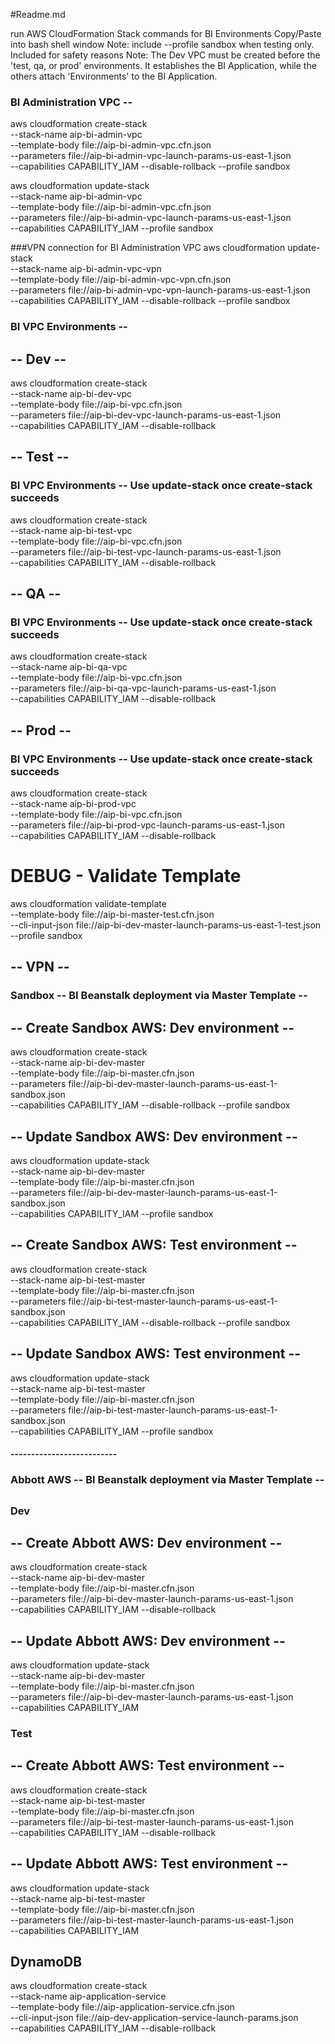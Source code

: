 #Readme.md

run AWS CloudFormation Stack commands for BI Environments
Copy/Paste into bash shell window
Note: include --profile sandbox when testing only. Included for safety reasons
Note: The Dev VPC must be created before the 'test, qa, or prod' environments. It establishes the BI Application, while the others attach 'Environments' to the BI Application.


### BI Administration VPC -- 
aws cloudformation create-stack \
--stack-name aip-bi-admin-vpc \
--template-body file://aip-bi-admin-vpc.cfn.json \
--parameters file://aip-bi-admin-vpc-launch-params-us-east-1.json \
--capabilities CAPABILITY_IAM --disable-rollback --profile sandbox

aws cloudformation update-stack \
--stack-name aip-bi-admin-vpc \
--template-body file://aip-bi-admin-vpc.cfn.json \
--parameters file://aip-bi-admin-vpc-launch-params-us-east-1.json \
--capabilities CAPABILITY_IAM --profile sandbox

###VPN connection for BI Administration VPC
aws cloudformation update-stack \
--stack-name aip-bi-admin-vpc-vpn \
--template-body file://aip-bi-admin-vpc-vpn.cfn.json \
--parameters file://aip-bi-admin-vpc-vpn-launch-params-us-east-1.json \
--capabilities CAPABILITY_IAM --disable-rollback --profile sandbox




### BI VPC Environments -- 
##
## -- Dev --
aws cloudformation create-stack \
--stack-name aip-bi-dev-vpc \
--template-body file://aip-bi-vpc.cfn.json \
--parameters file://aip-bi-dev-vpc-launch-params-us-east-1.json \
--capabilities CAPABILITY_IAM --disable-rollback 

##
## -- Test --
### BI VPC Environments -- Use update-stack once create-stack succeeds
aws cloudformation create-stack \
--stack-name aip-bi-test-vpc \
--template-body file://aip-bi-vpc.cfn.json \
--parameters file://aip-bi-test-vpc-launch-params-us-east-1.json \
--capabilities CAPABILITY_IAM --disable-rollback 

##
## -- QA --
### BI VPC Environments -- Use update-stack once create-stack succeeds
aws cloudformation create-stack \
--stack-name aip-bi-qa-vpc \
--template-body file://aip-bi-vpc.cfn.json \
--parameters file://aip-bi-qa-vpc-launch-params-us-east-1.json \
--capabilities CAPABILITY_IAM --disable-rollback 

##
## -- Prod --
### BI VPC Environments -- Use update-stack once create-stack succeeds
aws cloudformation create-stack \
--stack-name aip-bi-prod-vpc \
--template-body file://aip-bi-vpc.cfn.json \
--parameters file://aip-bi-prod-vpc-launch-params-us-east-1.json \
--capabilities CAPABILITY_IAM --disable-rollback 



# DEBUG - Validate Template
aws cloudformation validate-template \
--template-body file://aip-bi-master-test.cfn.json \
--cli-input-json file://aip-bi-dev-master-launch-params-us-east-1-test.json --profile sandbox



##
## -- VPN --
### 



### Sandbox -- BI Beanstalk deployment via Master Template -- 
##
## -- Create Sandbox AWS: Dev environment --
aws cloudformation create-stack \
--stack-name aip-bi-dev-master \
--template-body file://aip-bi-master.cfn.json \
--parameters file://aip-bi-dev-master-launch-params-us-east-1-sandbox.json \
--capabilities CAPABILITY_IAM --disable-rollback --profile sandbox

##
## -- Update Sandbox AWS: Dev environment --
aws cloudformation update-stack \
--stack-name aip-bi-dev-master \
--template-body file://aip-bi-master.cfn.json \
--parameters file://aip-bi-dev-master-launch-params-us-east-1-sandbox.json \
--capabilities CAPABILITY_IAM  --profile sandbox


## -- Create Sandbox AWS: Test environment --
aws cloudformation create-stack \
--stack-name aip-bi-test-master \
--template-body file://aip-bi-master.cfn.json \
--parameters file://aip-bi-test-master-launch-params-us-east-1-sandbox.json \
--capabilities CAPABILITY_IAM --disable-rollback --profile sandbox

## -- Update Sandbox AWS: Test environment --
aws cloudformation update-stack \
--stack-name aip-bi-test-master \
--template-body file://aip-bi-master.cfn.json \
--parameters file://aip-bi-test-master-launch-params-us-east-1-sandbox.json \
--capabilities CAPABILITY_IAM --profile sandbox

#### --------------------------



### Abbott AWS -- BI Beanstalk deployment via Master Template -- 
##
### Dev
## -- Create Abbott AWS: Dev environment --
aws cloudformation create-stack \
--stack-name aip-bi-dev-master \
--template-body file://aip-bi-master.cfn.json \
--parameters file://aip-bi-dev-master-launch-params-us-east-1.json \
--capabilities CAPABILITY_IAM --disable-rollback 

## -- Update Abbott AWS: Dev environment --
aws cloudformation update-stack \
--stack-name aip-bi-dev-master \
--template-body file://aip-bi-master.cfn.json \
--parameters file://aip-bi-dev-master-launch-params-us-east-1.json \
--capabilities CAPABILITY_IAM

### Test
## -- Create Abbott AWS: Test environment --
aws cloudformation create-stack \
--stack-name aip-bi-test-master \
--template-body file://aip-bi-master.cfn.json \
--parameters file://aip-bi-test-master-launch-params-us-east-1.json \
--capabilities CAPABILITY_IAM --disable-rollback 

## -- Update Abbott AWS: Test environment --
aws cloudformation update-stack \
--stack-name aip-bi-test-master \
--template-body file://aip-bi-master.cfn.json \
--parameters file://aip-bi-test-master-launch-params-us-east-1.json \
--capabilities CAPABILITY_IAM





## DynamoDB
aws cloudformation create-stack \
--stack-name aip-application-service \
--template-body file://aip-application-service.cfn.json \
--cli-input-json file://aip-dev-application-service-launch-params.json \
--capabilities CAPABILITY_IAM --disable-rollback


